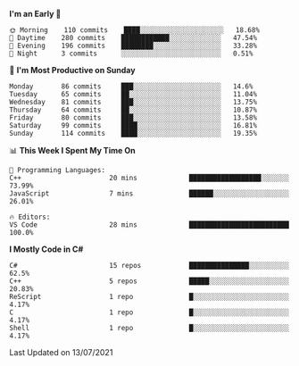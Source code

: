 <!--START_SECTION:waka-->
**I'm an Early 🐤** 

```text
🌞 Morning    110 commits    ████░░░░░░░░░░░░░░░░░░░░░   18.68% 
🌆 Daytime    280 commits    ████████████░░░░░░░░░░░░░   47.54% 
🌃 Evening    196 commits    ████████░░░░░░░░░░░░░░░░░   33.28% 
🌙 Night      3 commits      ░░░░░░░░░░░░░░░░░░░░░░░░░   0.51%

```
📅 **I'm Most Productive on Sunday** 

```text
Monday       86 commits     ███░░░░░░░░░░░░░░░░░░░░░░   14.6% 
Tuesday      65 commits     ██░░░░░░░░░░░░░░░░░░░░░░░   11.04% 
Wednesday    81 commits     ███░░░░░░░░░░░░░░░░░░░░░░   13.75% 
Thursday     64 commits     ██░░░░░░░░░░░░░░░░░░░░░░░   10.87% 
Friday       80 commits     ███░░░░░░░░░░░░░░░░░░░░░░   13.58% 
Saturday     99 commits     ████░░░░░░░░░░░░░░░░░░░░░   16.81% 
Sunday       114 commits    ████░░░░░░░░░░░░░░░░░░░░░   19.35%

```


📊 **This Week I Spent My Time On** 

```text
💬 Programming Languages: 
C++                      20 mins             ██████████████████░░░░░░░   73.99% 
JavaScript               7 mins              ██████░░░░░░░░░░░░░░░░░░░   26.01%

🔥 Editors: 
VS Code                  28 mins             █████████████████████████   100.0%

```

**I Mostly Code in C#** 

```text
C#                       15 repos            ███████████████░░░░░░░░░░   62.5% 
C++                      5 repos             █████░░░░░░░░░░░░░░░░░░░░   20.83% 
ReScript                 1 repo              █░░░░░░░░░░░░░░░░░░░░░░░░   4.17% 
C                        1 repo              █░░░░░░░░░░░░░░░░░░░░░░░░   4.17% 
Shell                    1 repo              █░░░░░░░░░░░░░░░░░░░░░░░░   4.17%

```



 Last Updated on 13/07/2021
<!--END_SECTION:waka-->
